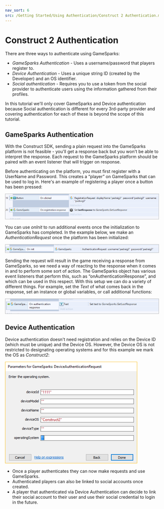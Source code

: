 ```yaml
---
nav_sort: 6
src: /Getting Started/Using Authentication/Construct 2 Authentication.md
---
```


# Construct 2 Authentication

There are three ways to authenticate using GameSparks:

* *GameSparks Authentication* - Uses a username/password that players register to.
* *Device Authentication* - Uses a unique string ID (created by the Developer) and an OS identifier.
* *Social authentication* - Requires you to use a token from the social provider to authenticate users using the information gathered from their profiles.

In this tutorial we'll only cover GameSparks and Device authentication because Social authentication is different for every 3rd-party provider and covering authentication for each of these is beyond the scope of this tutorial.

## GameSparks Authentication

With the Construct SDK, sending a plain request into the GameSparks platform is not feasible - you'll get a response back but you won't be able to interpret the response. Each request to the GameSparks platform should be paired with an event listener that will trigger on response.

Before authenticating on the platform, you must first register with a UserName and Password. This creates a “player” on GameSparks that can be used to log in. Here's an example of registering a player once a button has been pressed:

![l](img/Con2/1.png)

You can use *onInit* to run additional events once the initialization to GameSparks has completed. In the example below, we make an *AuthenticationRequest* once the platform has been initialized:

![l](img/Con2/2.png)

Sending the request will result in the game receiving a response from GameSparks, so we need a way of reacting to the response when it comes in and to perform some sort of action. The GameSparks object has various event listeners that perform this, such as “onAuthenticationResponse”, and which can be used in this respect. With this setup we can do a variety of different things. For example, set the *Text* of what comes back in the response, set an instance or global variables, or call additional functions:

![l](img/Con2/3.png)

## Device Authentication

Device authentication doesn't need registration and relies on the Device ID (which must be unique) and the Device OS. However, the Device OS is not restricted to designating operating systems and for this example we mark the OS as *Construct2*:

![l](img/Con2/4.png)

* Once a player authenticates they can now make requests and use GameSparks.
* Authenticated players can also be linked to social accounts once created.
* A player that authenticated via Device Authentication can decide to link their social account to their user and use their social credential to login in the future.
